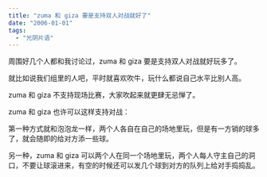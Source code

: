 ```yaml
---
title: "zuma 和 giza 要是支持双人对战就好了"
date: "2006-01-01"
tags: 
  - "光阴片语"
---
```


周围好几个人都和我讨论过，zuma 和 giza 要是支持双人对战就好玩多了。

就比如说我们组里的人吧，平时就喜欢吹牛，玩什么都说自己水平比别人高。

zuma 和 giza 不支持现场比赛，大家吹起来就更肆无忌惮了。

zuma 和 giza 也许可以这样支持对战：

第一种方式就和泡泡龙一样，两个人各自在自己的场地里玩，但是有一方销的球多了，就会随即的给对方添一些球。

另一种，zuma 和 giza 可以两个人在同一个场地里玩，两个人每人守主自己的洞口，不要让球滚进来，有空的时候还可以发几个球到对方的队列上给对手捣捣乱。
